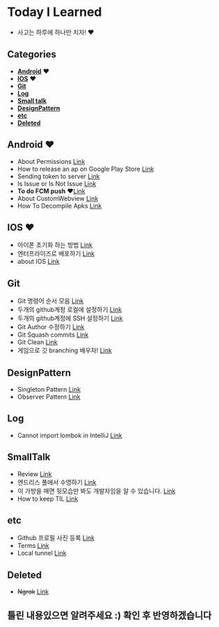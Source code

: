 # Today I Learned 

* 사고는 하루에 하나만 치자! :heart:
## Categories
* __[Android](#Android)__ :heart:
* __[IOS](#IOS)__ :heart:
* __[Git](#Git)__
* __[Log](#Log)__
* __[Small talk](#SmallTalk)__
* __[DesignPattern](#DesignPattern)__
* __[etc](#etc)__
* __[Deleted](#Deleted)__


## Android :heart:

* About Permissions [Link](/Android/about_runtime_permission.md)
* How to release an ap on Google Play Store [Link](/Android/how_to_release_an_app_on_google_play_store.md)
* Sending token to server [Link](/Android/sending_token_to_server.md)
* Is Issue or Is Not Issue [Link](/Android/IsIssueOrIsNotIssue.md)
* __To do FCM push__ :heart:[Link](/Android/TodoFCMPush.md)
* About CustomWebview [Link](/Android/AboutCustomWebView.md)
* How To Decompile Apks [Link](/Android/howtoDecompileApps.md)

## IOS :heart:

* 아이폰 초기화 하는 방법 [Link](/IOS/how_to_initialize_iphone.md)
* 엔터프라이즈로 배포하기 [Link](/IOS/EnterpriseDistribution.md)
* about IOS [Link](/IOS/aboutIOS.md)

## Git

* Git 명령어 순서 모음 [Link](/Git/GitSteps.md)
* 두개의 github계정 로컬에 설정하기 [Link](/Git/SettingTwoGithubAccount.md)
* 두개의 github계정에 SSH 설정하기 [Link](/Git/CreateMutipleSSH.md)
* Git Author 수정하기 [Link](/Git/ModifyAuthor.md)
* Git Squash commits [Link](/Git/Squash_commits.md)
* Git Clean [Link](/Git/GitClean.md)
* 게임으로 깃 branching 배우자! [Link](/Git/Learning_Git_Branching.md)

## DesignPattern

* Singleton Pattern [Link](/DesignPattern/Singleton.md)
* Observer Pattern [Link](/DesignPattern/Observer.md)

## Log

* Cannot import lombok in IntelliJ [Link](/Log/cannot_import_lombok.md)

## SmallTalk

* Review [Link](Small_Talk/review.md)
* 엔드리스 풀에서 수영하기 [Link](/Small_Talk/Swimming_in_endless_pool.md)
* 이 가방을 매면 뒷모습만 봐도 개발자임을 알 수 있습니다. [Link](https://www.seoulstore.com/products/1329021/detail)
* How to keep TIL [Link](/Small_Talk/HowtokeepTIL.md)

## etc

* Github 프로필 사진 등록 [Link](/etc/big_head.md)
* Terms [Link](/etc/Terms.md)
* Local tunnel [Link](/etc/alternative_ngrok.md)

## Deleted

* ~~Ngrok~~ [Link](/etc/ngrok.md)

## 틀린 내용있으면 알려주세요 :) 확인 후 반영하겠습니다
